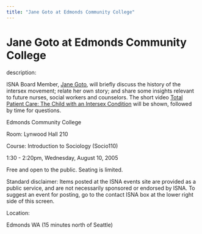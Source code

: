 ```yaml
---
title: "Jane Goto at Edmonds Community College"
---
```


# Jane Goto at Edmonds Community College

  
description:  
  


ISNA Board Member, [Jane Goto][1], will briefly discuss the history of the intersex movement; relate her own story; and share some insights relevant to future nurses, social workers and counselors. The short video [Total Patient Care: The Child with an Intersex Condition][2] will be shown, followed by time for questions.

  
  


Edmonds Community College  
  
Room: Lynwood Hall 210  
  
Course: Introduction to Sociology (Socio110)  
  
1:30 - 2:20pm, Wednesday, August 10, 2005  
  
Free and open to the public. Seating is limited.

  
  


Standard disclaimer: Items posted at the ISNA events site are provided as a public service, and are not necessarily sponsored or endorsed by ISNA. To suggest an event for posting, go to the contact ISNA box at the lower right side of this screen.

  


  


  
Location:  
  
Edmonds WA (15 minutes north of Seattle)

 [1]: /about/goto
 [2]: /videos/total_patient_care